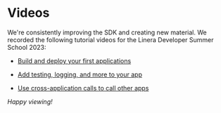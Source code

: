 # Videos

We're consistently improving the SDK and creating new material. We recorded the
following tutorial videos for the Linera Developer Summer School 2023:

- [Build and deploy your first applications](https://www.youtube.com/watch?v=Zr6BWodQ0sI)

- [Add testing, logging, and more to your app](https://www.youtube.com/watch?v=Aq9jCeEl02k)

- [Use cross-application calls to call other apps](https://www.youtube.com/watch?v=5M5Ju35AnPE)

_Happy viewing!_
